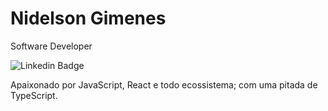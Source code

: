 # Nidelson Gimenes

Software Developer

![Linkedin Badge](https://img.shields.io/badge/-Nidelson%20Gimenes-369?style=flat-square&logo=Linkedin&logoColor=white&link=https://www.linkedin.com/in/nidelson)

Apaixonado por JavaScript, React e todo ecossistema; com uma pitada de TypeScript.
